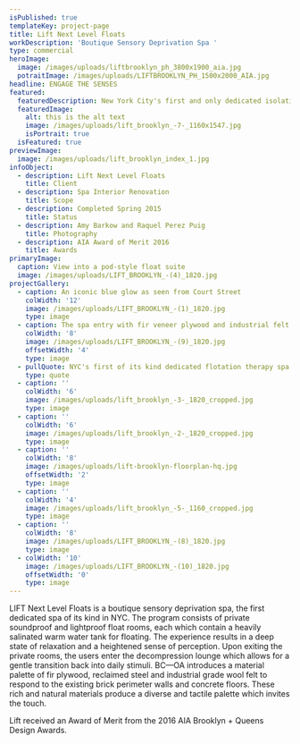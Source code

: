```yaml
---
isPublished: true
templateKey: project-page
title: Lift Next Level Floats
workDescription: 'Boutique Sensory Deprivation Spa '
type: commercial
heroImage:
  image: /images/uploads/liftbrooklyn_ph_3800x1900_aia.jpg
  potraitImage: /images/uploads/LIFTBROOKLYN_PH_1500x2000_AIA.jpg
headline: ENGAGE THE SENSES
featured:
  featuredDescription: New York City's first and only dedicated isolation therapy spa
  featuredImage:
    alt: this is the alt text
    image: /images/uploads/lift_brooklyn_-7-_1160x1547.jpg
    isPortrait: true
  isFeatured: true
previewImage:
  image: /images/uploads/lift_brooklyn_index_1.jpg
infoObject:
  - description: Lift Next Level Floats
    title: Client
  - description: Spa Interior Renovation
    title: Scope
  - description: Completed Spring 2015
    title: Status
  - description: Amy Barkow and Raquel Perez Puig
    title: Photography
  - description: AIA Award of Merit 2016
    title: Awards
primaryImage:
  caption: View into a pod-style float suite
  image: /images/uploads/LIFT_BROOKLYN_-(4)_1820.jpg
projectGallery:
  - caption: An iconic blue glow as seen from Court Street
    colWidth: '12'
    image: /images/uploads/LIFT_BROOKLYN_-(1)_1820.jpg
    type: image
  - caption: The spa entry with fir veneer plywood and industrial felt
    colWidth: '8'
    image: /images/uploads/LIFT_BROOKLYN_-(9)_1820.jpg
    offsetWidth: '4'
    type: image
  - pullQuote: NYC's first of its kind dedicated flotation therapy spa
    type: quote
  - caption: ''
    colWidth: '6'
    image: /images/uploads/lift_brooklyn_-3-_1820_cropped.jpg
    type: image
  - caption: ''
    colWidth: '6'
    image: /images/uploads/lift_brooklyn_-2-_1820_cropped.jpg
    type: image
  - caption: ''
    colWidth: '8'
    image: /images/uploads/lift-brooklyn-floorplan-hq.jpg
    offsetWidth: '2'
    type: image
  - caption: ''
    colWidth: '4'
    image: /images/uploads/lift_brooklyn_-5-_1160_cropped.jpg
    type: image
  - caption: ''
    colWidth: '8'
    image: /images/uploads/LIFT_BROOKLYN_-(8)_1820.jpg
    type: image
  - colWidth: '10'
    image: /images/uploads/LIFT_BROOKLYN_-(10)_1820.jpg
    offsetWidth: '0'
    type: image
---
```

LIFT Next Level Floats is a boutique sensory deprivation spa, the first dedicated spa of its kind in NYC. The program consists of private soundproof and lightproof float rooms, each which contain a heavily salinated warm water tank for floating. The experience results in a deep state of relaxation and a heightened sense of perception. Upon exiting the private rooms, the users enter the decompression lounge which allows for a gentle transition back into daily stimuli. BC—OA introduces a material palette of fir plywood, reclaimed steel and industrial grade wool felt to respond to the existing brick perimeter walls and concrete floors. These rich and natural materials produce a diverse and tactile palette which invites the touch.



Lift received an Award of Merit from the 2016 AIA Brooklyn + Queens Design Awards.
